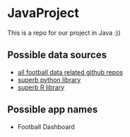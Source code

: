 # JavaProject
This is a repo for our project in Java :))

## Possible data sources

- [all football data related github repos](https://github.com/topics/soccer-data?l=java&o=desc&s=)
- [superb python library](https://github.com/probberechts/soccerdata)
- [superb R library](https://github.com/JaseZiv/worldfootballR)

## Possible app names

- Football Dashboard
